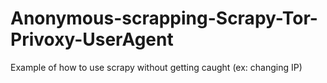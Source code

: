 # Anonymous-scrapping-Scrapy-Tor-Privoxy-UserAgent
Example of how to use scrapy without getting caught (ex: changing IP)
